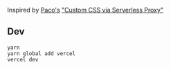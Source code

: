 Inspired by [Paco's](https://paco.sh) ["Custom CSS via Serverless Proxy"](https://paco.sh/blog/custom-css-via-proxy)

## Dev

```
yarn
yarn global add vercel
vercel dev
```
